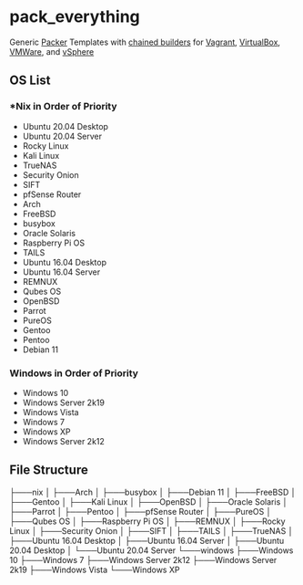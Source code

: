 # pack_everything
Generic [Packer](https://www.packer.io/docs) Templates with [chained builders](https://medium.com/swlh/chaining-machine-image-builds-with-packer-b6fd99e35049) for [Vagrant](https://www.packer.io/docs/builders/vagrant), [VirtualBox](https://www.packer.io/docs/builders/virtualbox/iso), [VMWare](https://www.packer.io/docs/builders/vmware/iso), and [vSphere](https://www.packer.io/docs/builders/vsphere/vsphere-iso)

## OS List
### \*Nix in Order of Priority
- Ubuntu 20.04 Desktop
- Ubuntu 20.04 Server
- Rocky Linux
- Kali Linux
- TrueNAS
- Security Onion
- SIFT
- pfSense Router
- Arch
- FreeBSD
- busybox
- Oracle Solaris
- Raspberry Pi OS
- TAILS
- Ubuntu 16.04 Desktop
- Ubuntu 16.04 Server
- REMNUX
- Qubes OS
- OpenBSD
- Parrot
- PureOS
- Gentoo
- Pentoo
- Debian 11


### Windows in Order of Priority
- Windows 10
- Windows Server 2k19
- Windows Vista
- Windows 7
- Windows XP
- Windows Server 2k12


## File Structure
├───nix
│   ├───Arch
│   ├───busybox
│   ├───Debian 11
│   ├───FreeBSD
│   ├───Gentoo
│   ├───Kali Linux
│   ├───OpenBSD
│   ├───Oracle Solaris
│   ├───Parrot
│   ├───Pentoo
│   ├───pfSense Router
│   ├───PureOS
│   ├───Qubes OS
│   ├───Raspberry Pi OS
│   ├───REMNUX
│   ├───Rocky Linux
│   ├───Security Onion
│   ├───SIFT
│   ├───TAILS
│   ├───TrueNAS
│   ├───Ubuntu 16.04 Desktop
│   ├───Ubuntu 16.04 Server
│   ├───Ubuntu 20.04 Desktop
│   └───Ubuntu 20.04 Server
└───windows
    ├───Windows 10
    ├───Windows 7
    ├───Windows Server 2k12
    ├───Windows Server 2k19
    ├───Windows Vista
    └───Windows XP
